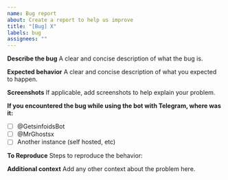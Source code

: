 ```yaml
---
name: Bug report
about: Create a report to help us improve
title: "[Bug] X"
labels: bug
assignees: ""
---
```


**Describe the bug**
A clear and concise description of what the bug is.

**Expected behavior**
A clear and concise description of what you expected to happen.

**Screenshots**
If applicable, add screenshots to help explain your problem.

**If you encountered the bug while using the bot with Telegram, where was it:**

- [ ] @GetsinfoidsBot
- [ ] @MrGhostsx
- [ ] Another instance (self hosted, etc)

**To Reproduce**
Steps to reproduce the behavior:

**Additional context**
Add any other context about the problem here.
